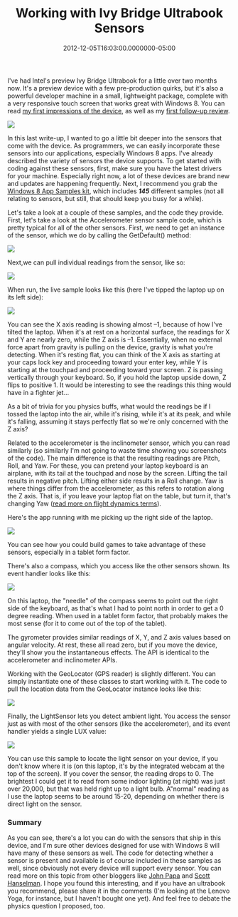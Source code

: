 ﻿---
title: Working with Ivy Bridge Ultrabook Sensors
date: "2012-12-05T16:03:00.0000000-05:00"
description: I've had Intel's preview Ivy Bridge Ultrabook for a little over two
featuredImage: /img/inclinometer.png
---

I've had Intel's preview Ivy Bridge Ultrabook for a little over two months now. It's a preview device with a few pre-production quirks, but it's also a powerful developer machine in a small, lightweight package, complete with a very responsive touch screen that works great with Windows 8. You can read [my first impressions of the device](http://ardalis.com/unboxing-and-first-impressions-of-new-intel-ultrabook), as well as my [first follow-up review](http://ardalis.com/the-ivy-bridge-ultrabook-continued).

![](/img/book-sensors.png)

In this last write-up, I wanted to go a little bit deeper into the sensors that come with the device. As programmers, we can easily incorporate these sensors into our applications, especially Windows 8 apps. I've already described the variety of sensors the device supports. To get started with coding against these sensors, first, make sure you have the latest drivers for your machine. Especially right now, a lot of these devices are brand new and updates are happening frequently. Next, I recommend you grab the [Windows 8 App Samples kit](http://code.msdn.microsoft.com/windowsapps/Windows-8-Modern-Style-App-Samples/view/SamplePack#content), which includes ***145*** different samples (not all relating to sensors, but still, that should keep you busy for a while).

Let's take a look at a couple of these samples, and the code they provide. First, let's take a look at the Accelerometer sensor sample code, which is pretty typical for all of the other sensors. First, we need to get an instance of the sensor, which we do by calling the GetDefault() method:

![](/img/accelerometer.png)

Next,we can pull individual readings from the sensor, like so:

![](/img/async.png)

When run, the live sample looks like this (here I've tipped the laptop up on its left side):

![](/img/sensor-raw.png)

You can see the X axis reading is showing almost –1, because of how I've tilted the laptop. When it's at rest on a horizontal surface, the readings for X and Y are nearly zero, while the Z axis is –1. Essentially, when no external force apart from gravity is pulling on the device, gravity is what you're detecting. When it's resting flat, you can think of the X axis as starting at your caps lock key and proceeding toward your enter key, while Y is starting at the touchpad and proceeding toward your screen. Z is passing vertically through your keyboard. So, if you hold the laptop upside down, Z flips to positive 1. It would be interesting to see the readings this thing would have in a fighter jet…

As a bit of trivia for you physics buffs, what would the readings be if I tossed the laptop into the air, while it's rising, while it's at its peak, and while it's falling, assuming it stays perfectly flat so we're only concerned with the Z axis?

Related to the accelerometer is the inclinometer sensor, which you can read similarly (so similarly I'm not going to waste time showing you screenshots of the code). The main difference is that the resulting readings are Pitch, Roll, and Yaw. For these, you can pretend your laptop keyboard is an airplane, with its tail at the touchpad and nose by the screen. Lifting the tail results in negative pitch. Lifting either side results in a Roll change. Yaw is where things differ from the accelerometer, as this refers to rotation along the Z axis. That is, if you leave your laptop flat on the table, but turn it, that's changing Yaw ([read more on flight dynamics terms](http://en.wikipedia.org/wiki/Flight_dynamics)).

Here's the app running with me picking up the right side of the laptop.

![](/img/inclinometer.png)

You can see how you could build games to take advantage of these sensors, especially in a tablet form factor.

There's also a compass, which you access like the other sensors shown. Its event handler looks like this:

![](/img/async-01.png)

On this laptop, the "needle" of the compass seems to point out the right side of the keyboard, as that's what I had to point north in order to get a 0 degree reading. When used in a tablet form factor, that probably makes the most sense (for it to come out of the top of the tablet).

The gyrometer provides similar readings of X, Y, and Z axis values based on angular velocity. At rest, these all read zero, but if you move the device, they'll show you the instantaneous effects. The API is identical to the accelerometer and inclinometer APIs.

Working with the GeoLocator (GPS reader) is slightly different. You can simply instantiate one of these classes to start working with it. The code to pull the location data from the GeoLocator instance looks like this:

![](/img/operation.png)

Finally, the LightSensor lets you detect ambient light. You access the sensor just as with most of the other sensors (like the accelerometer), and its event handler yields a single LUX value:

![](/img/dispatcher.png)

You can use this sample to locate the light sensor on your device, if you don't know where it is (on this laptop, it's by the integrated webcam at the top of the screen). If you cover the sensor, the reading drops to 0. The brightest I could get it to read from some indoor lighting (at night) was just over 20,000, but that was held right up to a light bulb. A"normal" reading as I use the laptop seems to be around 15-20, depending on whether there is direct light on the sensor.

### Summary

As you can see, there's a lot you can do with the sensors that ship in this device, and I'm sure other devices designed for use with Windows 8 will have many of these sensors as well. The code for detecting whether a sensor is present and available is of course included in these samples as well, since obviously not every device will support every sensor. You can read more on this topic from other bloggers like [John Papa](http://www.johnpapa.net/win8sensors) and [Scott Hanselman](http://www.hanselman.com/blog/IntelUltrabookHardwarePrototypeWindows8AndTheSensorPlatform.aspx). I hope you found this interesting, and if you have an ultrabook you recommend, please share it in the comments (I'm looking at the Lenovo Yoga, for instance, but I haven't bought one yet). And feel free to debate the physics question I proposed, too.

